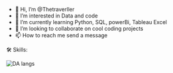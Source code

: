 - 👋 Hi, I’m @Thetraverller
- 👀 I’m interested in Data and code
- 🌱 I’m currently learning Python, SQL, powerBi, Tableau Excel
- 💞️ I’m looking to collaborate on cool coding projects
- 📫 How to reach me send a message

<!---
Thetraverller/Thetraverller is a ✨ special ✨ repository because its `README.md` (this file) appears on your GitHub profile.
You can click the Preview link to take a look at your changes.
--->

🛠️ Skills:

![DA langs](https://github.com/Thetraverller/Thetraverller/assets/98916778/2ada4551-2f03-4bee-ac86-619e596da130)
